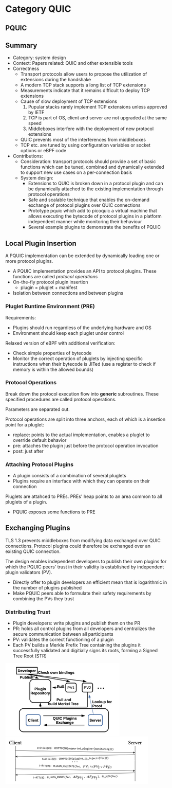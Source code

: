 # Category QUIC

## PQUIC

## Summary

- Category: system design
- Context: Papers related: QUIC and other extensible tools
- Correctness
  - Transport protocols allow users to propose the utilization of extensions during the handshake
  - A modern TCP stack supports a long list of TCP extensions
  - Measurements indicate that it remains difficult to deploy TCP extensions
  - Cause of slow deployment of TCP extensions
    1. Pupular stacks rarely implement TCP extensions unless approved by IETF
    2. TCP is part of OS, client and server are not upgraded at the same speed
    3. Middleboxes interfere with the deployment of new protocol extensions
  - QUIC prevents most of the interferences from middleboxes
  - TCP etc. are tuned by using configuration variables or socket options or eBPF code
- Contributions:
  - Consideration: transport protocols should provide a set of basic functions which can be tuned, combined and dynamically extended to support new use cases on a per-connection basis
  - System design:
    - Extensions to QUIC is broken down in a protocol plugin and can be dynamically attached to the existing implementation through protocol operations
    - Safe and scalable technique that enables the on-demand exchange of protocol plugins over QUIC connections
    - Prototype pquic which add to picoquic a virtual machine that allows executing the bytecode of protocol plugins in a platform independent manner while monitoring their behaviour
    - Several example plugins to demonstrate the benefits of PQUIC



## Local Plugin Insertion

A PQUIC implementation can be extended by dynamically loading one or more protocol plugins.

- A PQUIC implementation provides an API to protocol plugins. These functions are called *protocol operations*
- On-the-fly protocol plugin insertion
  - plugin = pluglet + manifest
- Isolation between connections and between plugins



### Pluglet Runtime Environment (PRE)

Requirements:

- Plugins should run regardless of the underlying hardware and OS
- Environment should keep each pluglet under control

Relaxed version of eBPF with additional verification:

- Check simple properties of bytecode
- Monitor the correct operation of pluglets by injecting specific instructions when their bytecode is JITed (use a register to check if memory is within the allowed bounds)



### Protocol Operations

Break down the protocol execution flow into **generic** subroutines. These specified procedures are called protocol operations.

Parameters are separated out.

Protocol operations are split into three anchors, each of which is a insertion point for a pluglet:

- replace: points to the actual implementation, enables a pluglet to override default behavior
- pre: attaches the plugin just before the protocol operation invocation
- post: just after



### Attaching Protocol Plugins

- A plugin consists of a combination of several pluglets
- Plugins require an interface with which they can operate on their connection

Pluglets are attahced to PREs. PREs' heap points to an area common to all pluglets of a plugin.

- PQUIC exposes some functions to PRE



## Exchanging Plugins

TLS 1.3 prevents middleboxes from modifying data exchanged over QUIC connections. Protocol plugins could therefore be exchanged over an existing QUIC connection.

The design enables independent developers to publish their own plugins for which the PQUIC peers' trust in their validity is established by independent plugin validators (PV).

- Directly offer to plugin developers an efficient mean that is logarithmic in the number of plugins published
- Make PQUIC peers able to formulate their safety requirements by combining the PVs they trust



### Distributing Trust

- Plugin developers: write plugins and publish them on the PR
- PR: holds all control plugins from all developers and centralizes the secure communication between all participants
- PV: validates the correct functioning of a plugin
- Each PV builds a Merkle Prefix Tree containing the plugins it successfully validated and digitially signs its roots, forming a Signed Tree Root (STR)

<img src="../assets/images/pquic-distributed-security.png" alt="pquic-distributed-security" style="zoom:50%;" />

<img src="../assets/images/pquic-plugin-exchange.png" alt="pquic-plugin-exchange" style="zoom:50%;" />

